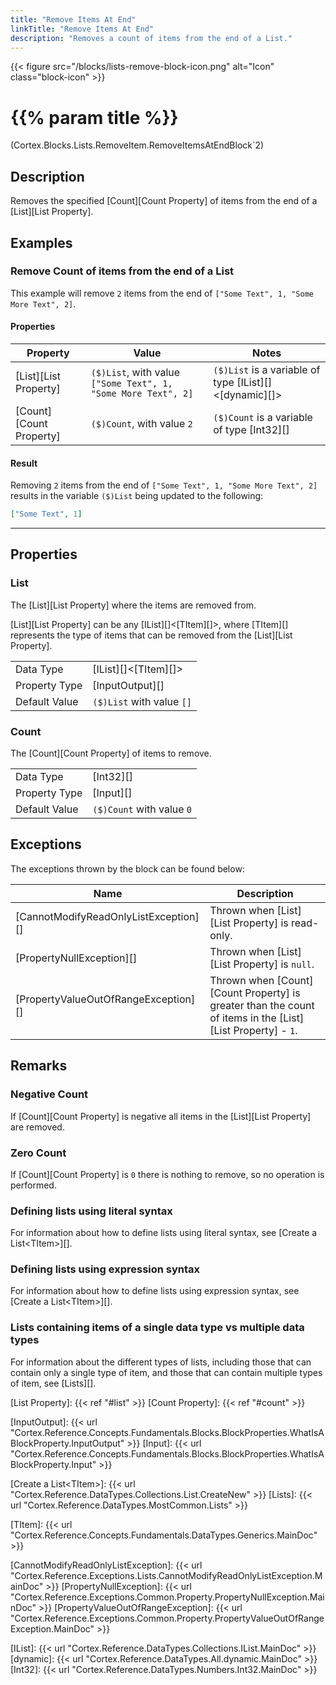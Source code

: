 ```yaml
---
title: "Remove Items At End"
linkTitle: "Remove Items At End"
description: "Removes a count of items from the end of a List."
---
```


{{< figure src="/blocks/lists-remove-block-icon.png" alt="Icon" class="block-icon" >}}

# {{% param title %}}

<p class="namespace">(Cortex.Blocks.Lists.RemoveItem.RemoveItemsAtEndBlock`2)</p>

## Description

Removes the specified [Count][Count Property] of items from the end of a [List][List Property].

## Examples

### Remove Count of items from the end of a List

This example will remove `2` items from the end of `["Some Text", 1, "Some More Text", 2]`.

#### Properties

| Property           | Value                     | Notes                                    |
|--------------------|---------------------------|------------------------------------------|
| [List][List Property] | `($)List`, with value `["Some Text", 1, "Some More Text", 2]` | `($)List` is a variable of type [IList][]&lt;[dynamic][]&gt; |
| [Count][Count Property] | `($)Count`, with value `2` | `($)Count` is a variable of type [Int32][] |

#### Result

Removing `2` items from the end of `["Some Text", 1, "Some More Text", 2]` results in the variable `($)List` being updated to the following:

```json
["Some Text", 1]
```

***

## Properties

### List

The [List][List Property] where the items are removed from.  

[List][List Property] can be any [IList][]&lt;[TItem][]&gt;, where [TItem][] represents the type of items that can be removed from the [List][List Property].
  
| | |
|--------------------|---------------------------|
| Data Type | [IList][]&lt;[TItem][]&gt; |
| Property Type | [InputOutput][] |
| Default Value | `($)List` with value `[]` |

### Count

The [Count][Count Property] of items to remove.

| | |
|--------------------|---------------------------|
| Data Type | [Int32][] |
| Property Type | [Input][] |
| Default Value | `($)Count` with value `0` |

## Exceptions

The exceptions thrown by the block can be found below:

| Name     | Description |
|----------|----------|
| [CannotModifyReadOnlyListException][] | Thrown when [List][List Property] is read-only. |
| [PropertyNullException][] | Thrown when [List][List Property] is `null`. |
| [PropertyValueOutOfRangeException][] | Thrown when [Count][Count Property] is greater than the count of items in the [List][List Property] - `1`. |

## Remarks

### Negative Count

If [Count][Count Property] is negative all items in the [List][List Property] are removed.

### Zero Count

If [Count][Count Property] is `0` there is nothing to remove, so no operation is performed.

### Defining lists using literal syntax

For information about how to define lists using literal syntax, see [Create a List&lt;TItem&gt;][].

### Defining lists using expression syntax

For information about how to define lists using expression syntax, see [Create a List&lt;TItem&gt;][].

### Lists containing items of a single data type vs multiple data types

For information about the different types of lists, including those that can contain only a single type of item, and those that can contain multiple types of item, see [Lists][].

[List Property]: {{< ref "#list" >}}
[Count Property]: {{< ref "#count" >}}

[InputOutput]: {{< url "Cortex.Reference.Concepts.Fundamentals.Blocks.BlockProperties.WhatIsABlockProperty.InputOutput" >}}
[Input]: {{< url "Cortex.Reference.Concepts.Fundamentals.Blocks.BlockProperties.WhatIsABlockProperty.Input" >}}

[Create a List&lt;TItem&gt;]: {{< url "Cortex.Reference.DataTypes.Collections.List.CreateNew" >}}
[Lists]: {{< url "Cortex.Reference.DataTypes.MostCommon.Lists" >}}

[TItem]: {{< url "Cortex.Reference.Concepts.Fundamentals.DataTypes.Generics.MainDoc" >}}

[CannotModifyReadOnlyListException]: {{< url "Cortex.Reference.Exceptions.Lists.CannotModifyReadOnlyListException.MainDoc" >}}
[PropertyNullException]: {{< url "Cortex.Reference.Exceptions.Common.Property.PropertyNullException.MainDoc" >}}
[PropertyValueOutOfRangeException]: {{< url "Cortex.Reference.Exceptions.Common.Property.PropertyValueOutOfRangeException.MainDoc" >}}

[IList]: {{< url "Cortex.Reference.DataTypes.Collections.IList.MainDoc" >}}
[dynamic]: {{< url "Cortex.Reference.DataTypes.All.dynamic.MainDoc" >}}
[Int32]: {{< url "Cortex.Reference.DataTypes.Numbers.Int32.MainDoc" >}}
